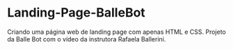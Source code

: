 # Landing-Page-BalleBot
Criando uma página web de landing page com apenas HTML e CSS. Projeto da Balle Bot com o vídeo da instrutora Rafaela Ballerini.
